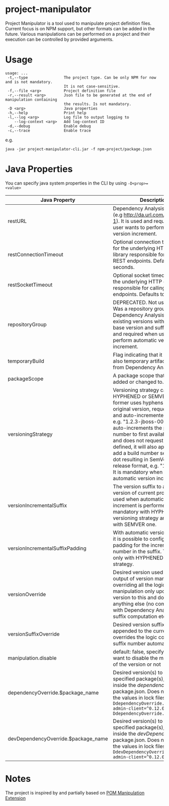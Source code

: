 # project-manipulator

Project Manipulator is a tool used to manipulate project definition files. Current focus is on NPM support, but other formats can be added in the future.
Various manipulations can be performed on a project and their execution can be controlled by provided arguments.


# Usage

```
usage: ...
 -t,--type                The project type. Can be only NPM for now and is not mandatory.
                          It is not case-sensitive.
 -f,--file <arg>          Project definition file
 -r,--result <arg>        Json file to be generated at the end of manipulation containing
                          the results. Is not mandatory.
 -D <arg>                 Java properties
 -h,--help                Print help
 -l,--log <arg>           Log file to output logging to
    --log-context <arg>   Add log-context ID
 -d,--debug               Enable debug
 -c,--trace               Enable trace
```
e.g.
```
java -jar project-manipulator-cli.jar -f npm-project/package.json
```

# Java Properties

You can specify java system properties in the CLI by using `-D<prop>=<value>`

| Java Property | Description |
| --- | --- |
| restURL | Dependency Analysis REST URL (e.g http://da.url.com/da/rest/v-1). It is used and required when user wants to perform automatic version increment. |
| restConnectionTimeout | Optional connection timeout to set for the underlying HTTP client library responsible for calling the REST endpoints. Defaults to 30 seconds.|
| restSocketTimeout | Optional socket timeout to set for the underlying HTTP client library responsible for calling the REST endpoints. Defaults to 10 minutes.|
| repositoryGroup | DEPRECATED. Not used anymore. Was a repository group used by Dependency Analysis to read existing versions with the same base version and suffix. It is used and required when user wants to perform automatic version increment. |
| temporaryBuild | Flag indicating that it should read also temporary artifact versions from Dependency Analysis. |
| packageScope | A package scope that should be added or changed to. |
| versioningStrategy | Versioning strategy can be either HYPHENED or SEMVER. The former uses hyphens between the original version, requested suffix and auto-incremented number, e.g. "1.2.3-jboss-001". The latter auto-increments the patch number to first available number and does not request suffix. If defined, it will also append it and add a build number separated by a dot resulting in SemVer pre-release format, e.g. "1.2.0-rc.1". It is mandatory when requesting automatic version increment. |
| versionIncrementalSuffix | The version suffix to append to version of current project. It is used when automatic version increment is performed. It is mandatory with HYPHENED versioning strategy and optional with SEMVER one. |
| versionIncrementalSuffixPadding | With automatic version increment, it is possible to configure zero-padding for the incremented number in the suffix. This is used only with HYPHENED versioning strategy. |
| versionOverride | Desired version used as the output of version manipulation overriding all the logic. If set, the manipulation only updates project version to this and does not do anything else (no communication with Dependency Analysis, no suffix computation etc). |
| versionSuffixOverride | Desired version suffix, that will be appended to the current version. It overrides the logic computing the suffix number automatically. |
| manipulation.disable | default: false, specify whether you want to disable the manipulation of the version or not |
| dependencyOverride.$package_name | Desired version(s) to apply to the specified package(s), if listed inside the _dependencies_ in package.json. Does not replace the values in lock files. Example: `-DdependencyOverride.keycloak-admin-client=^0.12.0 -DdependencyOverride.async=1.5.2`|
| devDependencyOverride.$package_name | Desired version(s) to apply to the specified package(s), if listed inside the _devDependencies_ in package.json. Does not replace the values in lock files. Example: `-DdevDependencyOverride.keycloak-admin-client=^0.12.0`|


# Notes

The project is inspired by and partially based on
[POM Manipulation Extension](https://github.com/release-engineering/pom-manipulation-ext)
